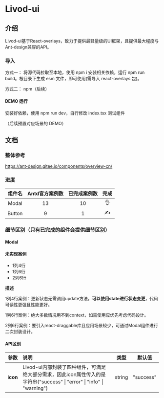 # Livod-ui

## 介绍

Livod-ui基于React-overlays，致力于提供最轻量级的UI框架，且提供最大程度与Ant-design兼容的API。

### 导入

方式一： 将源代码拉取至本地，使用 npm i 安装相关依赖，运行 npm run build。根目录下生成 esm 文件，即可使用(需导入 react-overlays 包)。

方式二： npm（后续）

#### DEMO 运行

安装好依赖，使用 npm run dev，自行修改 index.tsx 测试组件

（后续预置对应场景的 DEMO）

## 文档

### 整体参考

https://ant-design.gitee.io/components/overview-cn/

### 进度

| 组件名 | Antd官方案例数 | 已完成案例数 | 完成 |
| :----: | :------------: | :----------: | :--: |
| Modal  |       13       |      10      |  👌   |
| Button |       9        |      1       |  ✍️   |

### 细节区别（只有已完成的组件会提供细节区别）

#### Modal

#### 未实现案例

- 1列4行
- 1列6行
- 2列6行

__描述__

1列4行案例：更新状态无需调用update方法，**可以使用state进行状态变更**，代码可读性更强且性能更好。

1列6行案例：绝大多数情况用不到context，如需使用应优先考虑代码设计。

2列6行案例：要引入react-draggable库且应用场景较少，可通过Modal组件进行二次封装设计。

#### API区别

|   参数   | 说明                                                         |  类型  |  默认值   |
| :------: | :----------------------------------------------------------- | :----: | :-------: |
| **icon** | Livod-ui内部封装了四种组件，可满足绝大部分需求，因此icon属性传入的是字符串("success" \| "error" \| "info" \| "warning") | string | "success" |